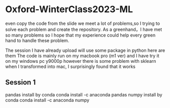 # Oxford-WinterClass2023-ML
even copy the code from the slide we meet a lot of problems,so I trying to solve each problem and create the repository.
As a greenhand，I have met so many problems
so I hope that my experience could help every green hand to handle these problem.

The session I have already upload will use some package in python
here are them
The code is mainly run on my macbook pro (m1 ver)
and I have try it on my windows pc y9000p however there is some problem with sklearn
when I transformed into mac, I surprisingly found that it works 

## Session 1

pandas install by conda
    conda install -c anaconda pandas 
numpy install by conda
    conda install -c anaconda numpy 
